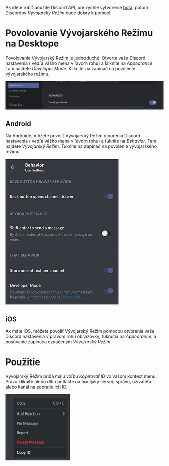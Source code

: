 <!-- TITLE: [SK] Vývojarký Režim  -->
<!-- SUBTITLE: V hĺbkovej dokumentácii o Discordovom Vývojarskom Režime -->

Ak idete robiť použite Discord API, pre rýchle vytvorenie [bota](/bots), potom Discordov *Vývojarský Režim* bude dobrý k pomoci.

# Povolovanie Vývojarského Režimu na Desktope
Povolovanie Vývojarský Režim je jednoduché. Otvorte vaše Discord nastavenia (<i class="icon-cog"></i> vedľa vášho mena v ľavom rohu) a kliknite na *Appearance*. Tam najdete *Developer Mode*. Kliknite na zapínač na povolenie vývojarského režimu.

![Devmode Toggle](/uploads/developer-mode/devmode-toggle.png "Devmode Toggle")

## Android
Na Androide, môžete povoliť Vývojarský Režim otvorenia Discord nastavenia (<i class="icon-cog"></i> vedľa vášho mena v ľavom rohu) a ťuknite na *Behavior*. Tam najdete *Vývojarský Režim*. Ťuknite na zapínač na povolenie vývojarského režimu.

![Devmode Toggle Android](/uploads/developer-mode/devmode-toggle-android.png "Devmode Toggle Android")

## iOS

Ak máte iOS, môžete povoliť Vývojarský Režim pomocou otvorenia vaše Discord nastavenia <i class="icon-cog"></i> v pravom rohu obrazovky, ťuknutia na *Appearance*, a posúvanie zapínača označeným *Vývojarský Režim*.

# Použitie
Vývojarský Režim pridá malú voľbu *Kopírovať ID* vo vašom kontext menu. Pravo klikniťe alebo dlho potlačte na hocijaký server, správu, uživateľa alebo kanál na zobratie ich ID. 

![Devmode Rightclick](/uploads/developer-mode/devmode-rightclick.png "Devmode Rightclick")